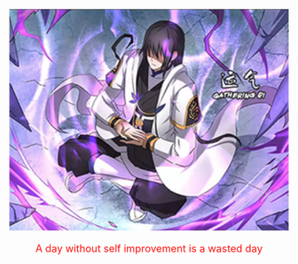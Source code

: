 <div align="center">
  <img src="https://github.com/kyoz/kyoz/blob/master/images/cultivating.png?raw=true" width="800" height="400">
  <p style="font-size: 1.3em; margin-bottom: 24px; color: #FC1411">
    A day without self improvement is a wasted day
  </p>
</div>

<!--
**kyoz/kyoz** is a ✨ _special_ ✨ repository because its `README.md` (this file) appears on your GitHub profile.

Here are some ideas to get you started:

- 🔭 I’m currently working on ...
- 🌱 I’m currently learning ...
- 👯 I’m looking to collaborate on ...
- 🤔 I’m looking for help with ...
- 💬 Ask me about ...
- 📫 How to reach me: ...
- 😄 Pronouns: ...
- ⚡ Fun fact: ...
-->

